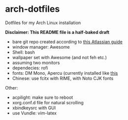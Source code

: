 # arch-dotfiles
Dotfiles for my Arch Linux installation

**Disclaimer: This README file is a half-baked draft**

- bare git repo created according to [this Atlassian guide](https://www.atlassian.com/git/tutorials/dotfiles)
- window manager: Awesome
- Shell: bash
- wallpaper set with Awesome (and not feh etc.)
- assuming two monitors
- dependecies: rofi
- fonts: DM Mono, Apercu (currently installed like [this](https://github.com/elenapan/dotfiles)
- Chinese: use fcitx with RIME, with Noto CJK fonts

Other:

- acpilight: make sure to reboot
- xorg.conf.d file for natural scrolling
- xbindkeysrc with GUI
- use Vundle: vim-latex
